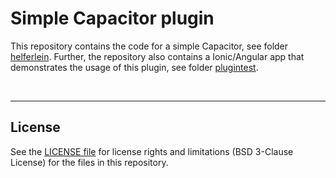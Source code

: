 # Simple Capacitor plugin #

This repository contains the code for a simple Capacitor, see folder [helferlein](helferlein).
Further, the repository also contains a Ionic/Angular app that demonstrates the usage of this plugin, see folder [plugintest](plugintest).

<br>

----
## License ##

See the [LICENSE file](LICENSE.md) for license rights and limitations (BSD 3-Clause License)
for the files in this repository.

